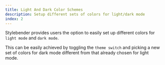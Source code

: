 ```yaml
---
title: Light And Dark Color Schemes
description: Setup different sets of colors for light/dark mode
index: 2
---
```


Stylebender provides users the option to easily set up different colors for `light mode` and `dark mode`.

This can be easily achieved by toggling the `theme switch` and picking a new set of colors for dark mode different from that already chosen for light mode.
